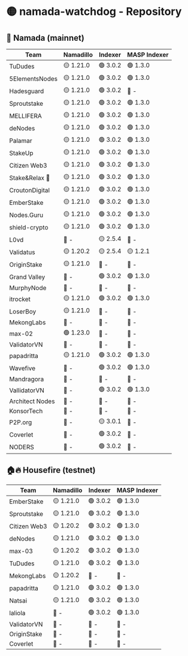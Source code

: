 # 🟡 namada-watchdog - Repository

## 🚀 Namada (mainnet)

| Team | Namadillo | Indexer | MASP Indexer |
|-|-|-|-|
| TuDudes | 🟡 1.21.0 | 🟢 3.0.2 | 🟢 1.3.0 |
| 5ElementsNodes | 🟡 1.21.0 | 🟢 3.0.2 | 🟢 1.3.0 |
| Hadesguard | 🟡 1.21.0 | 🟢 3.0.2 | 🔴 - |
| Sproutstake | 🟡 1.21.0 | 🟢 3.0.2 | 🟢 1.3.0 |
| MELLIFERA | 🟡 1.21.0 | 🟢 3.0.2 | 🟢 1.3.0 |
| deNodes | 🟡 1.21.0 | 🟢 3.0.2 | 🟢 1.3.0 |
| Palamar | 🟡 1.21.0 | 🟢 3.0.2 | 🟢 1.3.0 |
| StakeUp | 🟡 1.21.0 | 🟢 3.0.2 | 🟢 1.3.0 |
| Citizen Web3 | 🟡 1.21.0 | 🟢 3.0.2 | 🟢 1.3.0 |
| Stake&Relax 🦥 | 🟡 1.21.0 | 🟢 3.0.2 | 🟢 1.3.0 |
| CroutonDigital | 🟡 1.21.0 | 🟢 3.0.2 | 🟢 1.3.0 |
| EmberStake | 🟡 1.21.0 | 🟢 3.0.2 | 🟢 1.3.0 |
| Nodes.Guru | 🟡 1.21.0 | 🟢 3.0.2 | 🟢 1.3.0 |
| shield-crypto | 🟡 1.21.0 | 🟢 3.0.2 | 🟢 1.3.0 |
| L0vd | 🔴 - | 🟡 2.5.4 | 🔴 - |
| Validatus | 🟡 1.20.2 | 🟡 2.5.4 | 🟡 1.2.1 |
| OriginStake | 🟡 1.21.0 | 🔴 - | 🔴 - |
| Grand Valley | 🔴 - | 🟢 3.0.2 | 🟢 1.3.0 |
| MurphyNode | 🔴 - | 🔴 - | 🔴 - |
| itrocket | 🟡 1.21.0 | 🟢 3.0.2 | 🟢 1.3.0 |
| LoserBoy | 🟡 1.21.0 | 🔴 - | 🔴 - |
| MekongLabs | 🔴 - | 🔴 - | 🔴 - |
| max-02 | 🟢 1.23.0 | 🔴 - | 🔴 - |
| ValidatorVN | 🔴 - | 🔴 - | 🔴 - |
| papadritta | 🟡 1.21.0 | 🟢 3.0.2 | 🟢 1.3.0 |
| Wavefive | 🔴 - | 🟢 3.0.2 | 🟢 1.3.0 |
| Mandragora | 🔴 - | 🔴 - | 🔴 - |
| VallidatorVN | 🔴 - | 🟢 3.0.2 | 🟢 1.3.0 |
| Architect Nodes | 🔴 - | 🔴 - | 🔴 - |
| KonsorTech | 🔴 - | 🔴 - | 🔴 - |
| P2P.org | 🔴 - | 🟡 3.0.1 | 🔴 - |
| Coverlet | 🔴 - | 🟢 3.0.2 | 🔴 - |
| NODERS | 🔴 - | 🟢 3.0.2 | 🔴 - |

## 🏠🔥 Housefire (testnet)

| Team | Namadillo | Indexer | MASP Indexer |
|-|-|-|-|
| EmberStake | 🟡 1.21.0 | 🟢 3.0.2 | 🟢 1.3.0 |
| Sproutstake | 🟡 1.21.0 | 🟢 3.0.2 | 🟢 1.3.0 |
| Citizen Web3 | 🟡 1.20.2 | 🟢 3.0.2 | 🟢 1.3.0 |
| deNodes | 🟡 1.21.0 | 🟢 3.0.2 | 🟢 1.3.0 |
| max-03 | 🟡 1.20.2 | 🟢 3.0.2 | 🟢 1.3.0 |
| TuDudes | 🟡 1.21.0 | 🟢 3.0.2 | 🟢 1.3.0 |
| MekongLabs | 🟡 1.20.2 | 🔴 - | 🔴 - |
| papadritta | 🟡 1.21.0 | 🟢 3.0.2 | 🟢 1.3.0 |
| Natsai | 🟡 1.21.0 | 🟢 3.0.2 | 🟢 1.3.0 |
| laliola | 🔴 - | 🟢 3.0.2 | 🟢 1.3.0 |
| ValidatorVN | 🔴 - | 🔴 - | 🔴 - |
| OriginStake | 🔴 - | 🔴 - | 🔴 - |
| Coverlet | 🔴 - | 🔴 - | 🔴 - |

